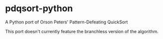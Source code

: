 # pdqsort-python
A Python port of Orson Peters' Pattern-Defeating QuickSort

This port doesn't currently feature the branchless version of the algorithm.
